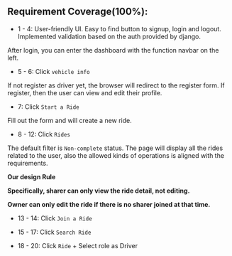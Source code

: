 ## Requirement Coverage(100%):

* 1 - 4: User-friendly UI. Easy to find button to signup, login and logout. Implemented validation based on the auth provided by django.

After login, you can enter the dashboard with the function navbar on the left.

* 5 - 6: Click `vehicle info`

If not register as driver yet, the browser will redirect to the register form.
If register, then the user can view and edit their profile.

* 7: Click `Start a Ride`

Fill out the form and will create a new ride.

* 8 - 12: Click `Rides`

The default filter is `Non-complete` status.
The page will display all the rides related to the user, also the allowed kinds of operations is aligned with the requirements.

**Our design Rule**

**Specifically, sharer can only view the ride detail, not editing.**

**Owner can only edit the ride if there is no sharer joined at that time.**


* 13 - 14: Click `Join a Ride`

* 15 - 17: Click `Search Ride`

* 18 - 20: Click `Ride` + Select role as Driver

